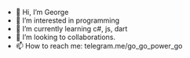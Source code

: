 - 👋 Hi, I’m George
- 👀 I’m interested in programming
- 🌱 I’m currently learning c#, js, dart
- 💞️ I’m looking to collaborations.
- 📫 How to reach me: telegram.me/go_go_power_go

<!---
dreamvibe1993/dreamvibe1993 is a ✨ special ✨ repository because its `README.md` (this file) appears on your GitHub profile.
You can click the Preview link to take a look at your changes.
--->
